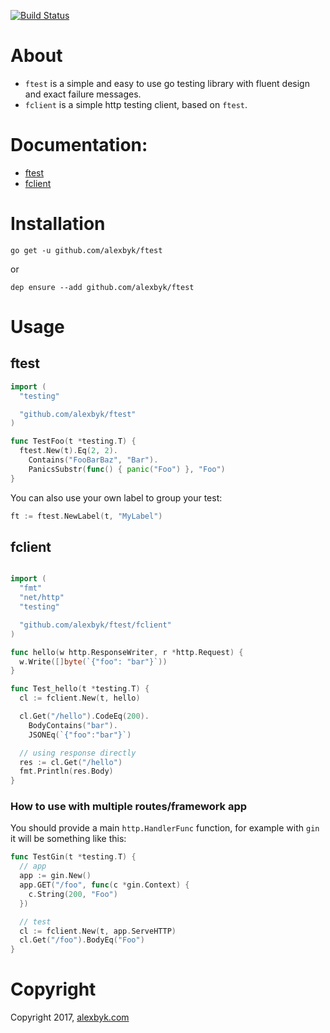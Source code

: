 [![Build Status](https://travis-ci.org/alexbyk/ftest.svg?branch=master)](https://travis-ci.org/alexbyk/ftest)
# About

- `ftest` is a simple and easy to use go testing library with fluent design and exact failure messages.
- `fclient` is a simple http testing client, based on `ftest`.

# Documentation:
- [ftest](https://godoc.org/github.com/alexbyk/ftest)
- [fclient](https://godoc.org/github.com/alexbyk/ftest)

# Installation
```
go get -u github.com/alexbyk/ftest
```

or
```
dep ensure --add github.com/alexbyk/ftest
```

# Usage
## ftest
```go
import (
  "testing"

  "github.com/alexbyk/ftest"
)

func TestFoo(t *testing.T) {
  ftest.New(t).Eq(2, 2).
    Contains("FooBarBaz", "Bar").
    PanicsSubstr(func() { panic("Foo") }, "Foo")
}

```

You can also use your own label to group your test:
```go
ft := ftest.NewLabel(t, "MyLabel")
```

## fclient
```go

import (
  "fmt"
  "net/http"
  "testing"

  "github.com/alexbyk/ftest/fclient"
)

func hello(w http.ResponseWriter, r *http.Request) {
  w.Write([]byte(`{"foo": "bar"}`))
}

func Test_hello(t *testing.T) {
  cl := fclient.New(t, hello)

  cl.Get("/hello").CodeEq(200).
    BodyContains("bar").
    JSONEq(`{"foo":"bar"}`)

  // using response directly
  res := cl.Get("/hello")
  fmt.Println(res.Body)
}

```

### How to use with multiple routes/framework app
You should provide a main `http.HandlerFunc` function, for example with `gin` it will be something like this:
```go
func TestGin(t *testing.T) {
  // app
  app := gin.New()
  app.GET("/foo", func(c *gin.Context) {
    c.String(200, "Foo")
  })

  // test
  cl := fclient.New(t, app.ServeHTTP)
  cl.Get("/foo").BodyEq("Foo")
}
```

# Copyright
Copyright 2017, [alexbyk.com](https://alexbyk.com)
